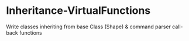 # Inheritance-VirtualFunctions

Write classes inheriting from base Class (Shape) & command parser call-back functions
